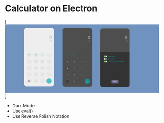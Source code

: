 # Calculator on Electron

[![N|Solid](img/preview.png)]

- Dark Mode
- Use eval()
- Use Reverse Polish Notation
